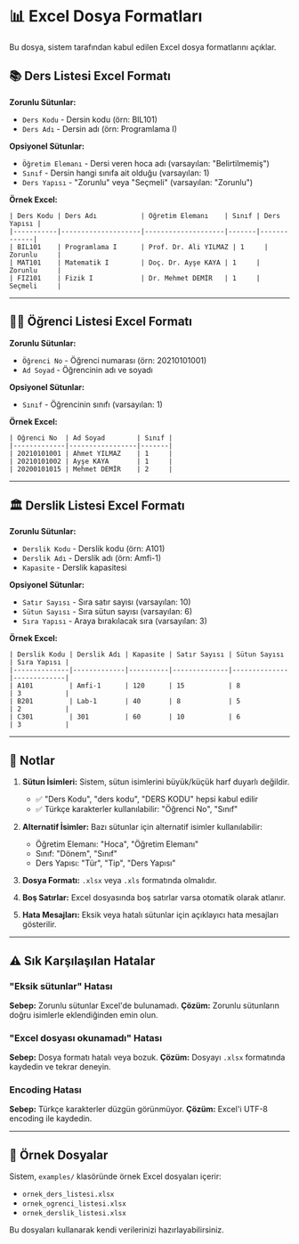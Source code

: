 # 📊 Excel Dosya Formatları

Bu dosya, sistem tarafından kabul edilen Excel dosya formatlarını açıklar.

## 📚 Ders Listesi Excel Formatı

**Zorunlu Sütunlar:**
- `Ders Kodu` - Dersin kodu (örn: BIL101)
- `Ders Adı` - Dersin adı (örn: Programlama I)

**Opsiyonel Sütunlar:**
- `Öğretim Elemanı` - Dersi veren hoca adı (varsayılan: "Belirtilmemiş")
- `Sınıf` - Dersin hangi sınıfa ait olduğu (varsayılan: 1)
- `Ders Yapısı` - "Zorunlu" veya "Seçmeli" (varsayılan: "Zorunlu")

**Örnek Excel:**
```
| Ders Kodu | Ders Adı           | Öğretim Elemanı    | Sınıf | Ders Yapısı |
|-----------|--------------------|--------------------|-------|-------------|
| BIL101    | Programlama I      | Prof. Dr. Ali YILMAZ | 1     | Zorunlu     |
| MAT101    | Matematik I        | Doç. Dr. Ayşe KAYA | 1     | Zorunlu     |
| FIZ101    | Fizik I            | Dr. Mehmet DEMİR   | 1     | Seçmeli     |
```

---

## 👨‍🎓 Öğrenci Listesi Excel Formatı

**Zorunlu Sütunlar:**
- `Öğrenci No` - Öğrenci numarası (örn: 20210101001)
- `Ad Soyad` - Öğrencinin adı ve soyadı

**Opsiyonel Sütunlar:**
- `Sınıf` - Öğrencinin sınıfı (varsayılan: 1)

**Örnek Excel:**
```
| Öğrenci No  | Ad Soyad        | Sınıf |
|-------------|-----------------|-------|
| 20210101001 | Ahmet YILMAZ    | 1     |
| 20210101002 | Ayşe KAYA       | 1     |
| 20200101015 | Mehmet DEMİR    | 2     |
```

---

## 🏛 Derslik Listesi Excel Formatı

**Zorunlu Sütunlar:**
- `Derslik Kodu` - Derslik kodu (örn: A101)
- `Derslik Adı` - Derslik adı (örn: Amfi-1)
- `Kapasite` - Derslik kapasitesi

**Opsiyonel Sütunlar:**
- `Satır Sayısı` - Sıra satır sayısı (varsayılan: 10)
- `Sütun Sayısı` - Sıra sütun sayısı (varsayılan: 6)
- `Sıra Yapısı` - Araya bırakılacak sıra (varsayılan: 3)

**Örnek Excel:**
```
| Derslik Kodu | Derslik Adı | Kapasite | Satır Sayısı | Sütun Sayısı | Sıra Yapısı |
|--------------|-------------|----------|--------------|--------------|-------------|
| A101         | Amfi-1      | 120      | 15           | 8            | 3           |
| B201         | Lab-1       | 40       | 8            | 5            | 2           |
| C301         | 301         | 60       | 10           | 6            | 3           |
```

---

## 📝 Notlar

1. **Sütun İsimleri:** Sistem, sütun isimlerini büyük/küçük harf duyarlı değildir.
   - ✅ "Ders Kodu", "ders kodu", "DERS KODU" hepsi kabul edilir
   - ✅ Türkçe karakterler kullanılabilir: "Öğrenci No", "Sınıf"

2. **Alternatif İsimler:** Bazı sütunlar için alternatif isimler kullanılabilir:
   - Öğretim Elemanı: "Hoca", "Öğretim Elemanı"
   - Sınıf: "Dönem", "Sınıf"
   - Ders Yapısı: "Tür", "Tip", "Ders Yapısı"

3. **Dosya Formatı:** `.xlsx` veya `.xls` formatında olmalıdır.

4. **Boş Satırlar:** Excel dosyasında boş satırlar varsa otomatik olarak atlanır.

5. **Hata Mesajları:** Eksik veya hatalı sütunlar için açıklayıcı hata mesajları gösterilir.

---

## ⚠️ Sık Karşılaşılan Hatalar

### "Eksik sütunlar" Hatası
**Sebep:** Zorunlu sütunlar Excel'de bulunamadı.
**Çözüm:** Zorunlu sütunların doğru isimlerle eklendiğinden emin olun.

### "Excel dosyası okunamadı" Hatası
**Sebep:** Dosya formatı hatalı veya bozuk.
**Çözüm:** Dosyayı `.xlsx` formatında kaydedin ve tekrar deneyin.

### Encoding Hatası
**Sebep:** Türkçe karakterler düzgün görünmüyor.
**Çözüm:** Excel'i UTF-8 encoding ile kaydedin.

---

## 🔧 Örnek Dosyalar

Sistem, `examples/` klasöründe örnek Excel dosyaları içerir:
- `ornek_ders_listesi.xlsx`
- `ornek_ogrenci_listesi.xlsx`
- `ornek_derslik_listesi.xlsx`

Bu dosyaları kullanarak kendi verilerinizi hazırlayabilirsiniz.

